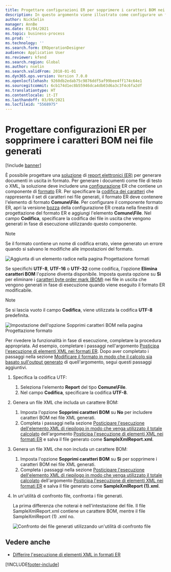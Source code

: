 ```yaml
---
title: Progettare configurazioni ER per sopprimere i caratteri BOM nei file generati
description: In questo argomento viene illustrato come configurare un formato di report elettronico (ER) per generare report che sopprimono i caratteri BOM (byte order mark).
author: NickSelin
manager: AnnBe
ms.date: 01/04/2021
ms.topic: business-process
ms.prod: ''
ms.technology: ''
ms.search.form: EROperationDesigner
audience: Application User
ms.reviewer: kfend
ms.search.region: Global
ms.author: nselin
ms.search.validFrom: 2018-01-01
ms.dyn365.ops.version: Version 7.0.0
ms.openlocfilehash: 9260db2edab75c9876ddf5af99bee4ff174c64e1
ms.sourcegitcommit: 6cb174d1ec8b55946dca4db03d6a3c3f4c6fa2df
ms.translationtype: HT
ms.contentlocale: it-IT
ms.lasthandoff: 03/09/2021
ms.locfileid: "5568975"
---
```

# <a name="design-er-configurations-to-suppress-bom-characters-in-generated-files"></a>Progettare configurazioni ER per sopprimere i caratteri BOM nei file generati

[!include [banner](../includes/banner.md)]

È possibile progettare una [soluzione](er-quick-start1-new-solution.md) di [report elettronici (ER)](general-electronic-reporting.md) per generare documenti in uscita in formato. Per generare i documenti come file di testo o XML, la soluzione deve includere una [configurazione](general-electronic-reporting.md#Configuration) ER che contiene un componente di [formato](general-electronic-reporting.md#FormatComponentOutbound) ER. Per specificare la [codifica dei caratteri](https://docs.microsoft.com/windows/win32/intl/character-sets) che rappresenta il set di caratteri nei file generati, il formato ER deve contenere l'elemento di formato **Comune\\File**. Per configurare il componente formato ER, apri la versione [bozza](general-electronic-reporting.md#component-versioning) della configurazione ER creata nella finestra di progettazione del formato ER e aggiungi l'elemento **Comune\\File**. Nel campo **Codifica**, specificare la codifica dei file in uscita che vengono generati in fase di esecuzione utilizzando questo componente.

> [!NOTE]
> Se il formato contiene un nome di codifica errato, viene generato un errore quando si salvano le modifiche alle impostazioni del formato.

![Aggiunta di un elemento radice nella pagina Progettazione formati](./media/er-suppress-bom-characters-image1.gif)

Se specifichi **UTF-8**, **UTF-16** o **UTF-32** come codifica, l'opzione **Elimina caratteri BOM** l'opzione diventa disponibile. Imposta questa opzione su **Sì** per eliminare i [caratteri byte order mark (BOM)](https://docs.microsoft.com/globalization/encoding/byte-order-mark) nei file in uscita che vengono generati in fase di esecuzione quando viene eseguito il formato ER modificabile.

> [!NOTE]
> Se si lascia vuoto il campo **Codifica**, viene utilizzata la codifica **UTF-8** predefinita.

![Impostazione dell'opzione Sopprimi caratteri BOM nella pagina Progettazione formato](./media/er-suppress-bom-characters-image2.gif)

Per rivedere la funzionalità in fase di esecuzione, completare la procedura appropriata. Ad esempio, completare i passaggi nell'argomento [Posticipa l'esecuzione di elementi XML nei formati ER](er-defer-xml-element.md). Dopo aver completato i passaggi nella sezione [Modificare il formato in modo che il calcolo sia basato sull'output generato](er-defer-xml-element.md#modify-the-format-so-that-the-calculation-is-based-on-generated-output) di quell'argomento, segui questi passaggi aggiuntivi.

1. Specifica la codifica UTF:

    1. Seleziona l'elemento **Report** del tipo **Comune\\File**.
    2. Nel campo **Codifica**, specificare la codifica **UTF-8**.

2. Genera un file XML che includa un carattere BOM:

    1. Imposta l'opzione **Sopprimi caratteri BOM** su **No** per includere caratteri BOM nei file XML generati.
    2. Completa i passaggi nella sezione [Posticipare l'esecuzione dell'elemento XML di riepilogo in modo che venga utilizzato il totale calcolato](er-defer-xml-element.md#defer-the-execution-of-the-summary-xml-element-so-that-the-calculated-total-is-used) dell'argomento [Posticipa l'esecuzione di elementi XML nei formati ER](er-defer-xml-element.md) e salva il file generato come **SampleXmlReport.xml**.

3. Genera un file XML che non includa un carattere BOM:

    1. Imposta l'opzione **Sopprimi caratteri BOM** su **Sì** per sopprimere i caratteri BOM nei file XML generati.
    2. Completa i passaggi nella sezione [Posticipare l'esecuzione dell'elemento XML di riepilogo in modo che venga utilizzato il totale calcolato](er-defer-xml-element.md#defer-the-execution-of-the-summary-xml-element-so-that-the-calculated-total-is-used) dell'argomento [Posticipa l'esecuzione di elementi XML nei formati ER](er-defer-xml-element.md) e salva il file generato come **SampleXmlReport (1).xml**.

4. In un'utilità di confronto file, confronta i file generati.

    La prima differenza che noterai è nell'intestazione del file. Il file SampleXmlReport.xml contiene un carattere BOM, mentre il file SampleXmlReport (1) .xml no.

    ![Confronto dei file generati utilizzando un'utilità di confronto file](./media/er-suppress-bom-characters-image3.png)

## <a name="see-also"></a>Vedere anche

- [Differire l'esecuzione di elementi XML in formati ER](er-defer-xml-element.md)


[!INCLUDE[footer-include](../../../includes/footer-banner.md)]